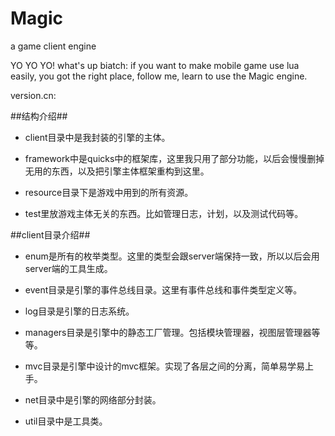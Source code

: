 Magic
=========

a game client engine

YO YO YO! what's up biatch: if you want to make mobile game use lua easily, you got the right place, follow me, learn to use the Magic engine.


version.cn:

##结构介绍##

* client目录中是我封装的引擎的主体。

* framework中是quicks中的框架库，这里我只用了部分功能，以后会慢慢删掉无用的东西，以及把引擎主体框架重构到这里。

* resource目录下是游戏中用到的所有资源。

* test里放游戏主体无关的东西。比如管理日志，计划，以及测试代码等。


##client目录介绍##

* enum是所有的枚举类型。这里的类型会跟server端保持一致，所以以后会用server端的工具生成。

* event目录是引擎的事件总线目录。这里有事件总线和事件类型定义等。

* log目录是引擎的日志系统。

* managers目录是引擎中的静态工厂管理。包括模块管理器，视图层管理器等等。

* mvc目录是引擎中设计的mvc框架。实现了各层之间的分离，简单易学易上手。

* net目录中是引擎的网络部分封装。

* util目录中是工具类。


